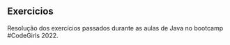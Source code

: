 ## Exercicios

Resolução dos exercícios passados durante as aulas de Java no bootcamp #CodeGirls 2022.
